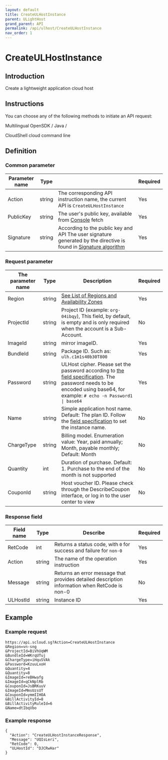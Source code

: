 ```yaml
---
layout: default
title: CreateULHostInstance
parent: ULightHost
grand_parent: API
permalink: /api/ulhost/CreateULHostInstance
nav_order: 1
---
```

# CreateULHostInstance
## Introduction
Create a lightweight application cloud host

## Instructions
You can choose any of the following methods to initiate an API request:

Multilingual OpenSDK / Java /

CloudShell cloud command line

## Definition
### Common parameter

| Parameter name | Type |  | Required |
| --- | --- | --- | --- |
| Action | string | The corresponding API instruction name, the current API is `CreateULHostInstance` | Yes |
| PublicKey | string | The user's public key, available from [Console](https://console.scloud.sg/uaccount/api_manage) fetch | Yes |
| Signature | string | According to the public key and API The user signature generated by the directive is found in [Signature algorithm](https://docs.scloud.sg/api/common/signature-algorithm) | Yes |

### Request parameter

| The parameter name | Type | Description| Required |
| --- | --- | --- | --- |
| Region | string | [See List of Regions and Availability Zones](https://docs.scloud.sg/api/common/region-and-zone) | Yes |
| ProjectId | string | Project ID (example: `org-04ibqy`), This field, by default, is empty and is only required when the account is a Sub-Account. | No |
| ImageId | string | mirror imageID.| Yes |
| BundleId | string | Package ID. Such as: `ulh.c1m1s40b30T800` | Yes |
| Password | string | ULHost cipher. Please set the password according to [the field specification](https://docs.scloud.sg/api/common/field-specification). The password needs to be encoded using base64, for example: `# echo -n Password1 \| base64` | Yes |
| Name | string | Simple application host name. Default: The plan ID. Follow the [field specification](https://docs.scloud.sg/api/common/field-specification) to set the instance name. | No |
| ChargeType | string | Billing model. Enumeration value: Year, paid annually; Month, payable monthly; Default: Month | No |
| Quantity | int | Duration of purchase. Default: 1. Purchase to the end of the month is not supported | No |
| CouponId | string | Host voucher ID. Please check through the DescribeCoupon interface, or log in to the user center to view | No |

### Response field 

| Field name | Type | Describe | Required |
| --- | --- | --- | --- |
| RetCode | int | Returns a status code, with `0` for success and failure for `non-0` | Yes |
| Action | string | The name of the operation instruction | Yes |
| Message | string | Returns an error message that provides detailed description information when RetCode is non-0 | No |
| ULHostId | string | Instance ID | Yes |

## Example
### Example request
```
https://api.scloud.sg?Action=CreateULHostInstance
&Region=vn-sng
&ProjectId=BiVhUqWM
&BundleId=WKrqUTuj
&ChargeType=iHquSVAk
&Password=KzuuLxoH
&Quantity=4
&Quantity=8
&ImageId=reBHwafg
&ImageId=qCkNplRb
&CouponId=JsBRKuuV
&ImageId=MmsUzsUT
&CouponId=ymmIIHOA
&BillActivityId=8
&BillActivityRuleId=6
&Name=dtIbqVbo
```
### Example response
```
{
  "Action": "CreateULHostInstanceResponse",
  "Message": "UQIsLeri",
  "RetCode": 0,
  "ULHostId": "DJCRwHar"
}
```